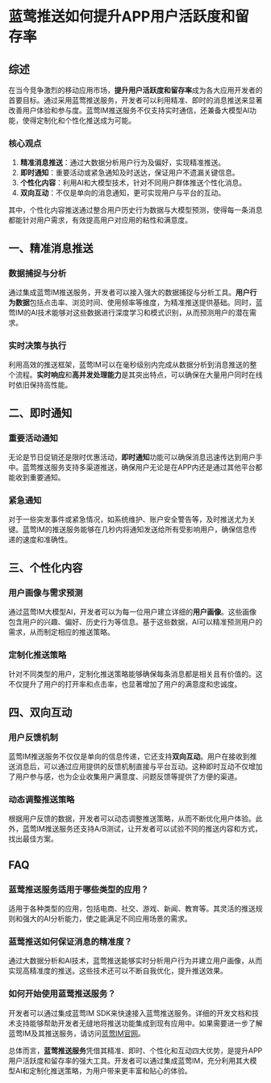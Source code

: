 # 蓝莺推送如何提升APP用户活跃度和留存率

## 综述

在当今竞争激烈的移动应用市场，**提升用户活跃度和留存率**成为各大应用开发者的首要目标。通过采用蓝莺推送服务，开发者可以利用精准、即时的消息推送来显著改善用户体验和参与度。蓝莺IM推送服务不仅支持实时通信，还兼备大模型AI功能，使得定制化和个性化推送成为可能。

### 核心观点

1. **精准消息推送**：通过大数据分析用户行为及偏好，实现精准推送。
2. **即时通知**：重要活动或紧急通知及时送达，保证用户不遗漏关键信息。
3. **个性化内容**：利用AI和大模型技术，针对不同用户群体推送个性化消息。
4. **双向互动**：不仅是单向的消息通知，更可实现用户与平台的互动。

其中，个性化内容推送通过整合用户历史行为数据与大模型预测，使得每一条消息都能针对用户需求，有效提高用户对应用的粘性和满意度。

## 一、精准消息推送

### 数据捕捉与分析

通过集成蓝莺IM推送服务，开发者可以接入强大的数据捕捉与分析工具。**用户行为数据**包括点击率、浏览时间、使用频率等维度，为精准推送提供基础。同时，蓝莺IM的AI技术能够对这些数据进行深度学习和模式识别，从而预测用户的潜在需求。

### 实时决策与执行

利用高效的推送框架，蓝莺IM可以在毫秒级别内完成从数据分析到消息推送的整个流程。**实时响应**和**高并发处理能力**是其突出特点，可以确保在大量用户同时在线时依旧保持高性能。

## 二、即时通知

### 重要活动通知

无论是节日促销还是限时优惠活动，**即时通知**功能可以确保消息迅速传达到用户手中。蓝莺推送服务支持多渠道推送，确保用户无论是在APP内还是通过其他平台都能收到重要通知。

### 紧急通知

对于一些突发事件或紧急情况，如系统维护、账户安全警告等，及时推送尤为关键。蓝莺IM的推送服务能够在几秒内将通知发送给所有受影响用户，确保信息传递的速度和准确性。

## 三、个性化内容

### 用户画像与需求预测

通过蓝莺IM大模型AI，开发者可以为每一位用户建立详细的**用户画像**。这些画像包含用户的兴趣、偏好、历史行为等信息。基于这些数据，AI可以精准预测用户的需求，从而制定相应的推送策略。

### 定制化推送策略

针对不同类型的用户，定制化推送策略能够确保每条消息都是相关且有价值的。这不仅提升了用户的打开率和点击率，也显著增加了用户的满意度和忠诚度。

## 四、双向互动

### 用户反馈机制

蓝莺IM推送服务不仅仅是单向的信息传递，它还支持**双向互动**。用户在接收到推送消息后，可以通过应用提供的反馈机制直接与平台互动。这种即时互动不仅增加了用户参与感，也为企业收集用户满意度、问题反馈等提供了方便的渠道。

### 动态调整推送策略

根据用户反馈的数据，开发者可以动态调整推送策略，从而不断优化用户体验。此外，蓝莺IM推送服务还支持A/B测试，让开发者可以试验不同的推送内容和方式，找出最佳方案。

## FAQ

### **蓝莺推送服务适用于哪些类型的应用？**

适用于各种类型的应用，包括电商、社交、游戏、新闻、教育等。其灵活的推送规则和强大的AI分析能力，使之能满足不同应用场景的需求。

### **蓝莺推送如何保证消息的精准度？**

通过大数据分析和AI技术，蓝莺推送能够实时分析用户行为并建立用户画像，从而实现高精准度的推送。这些技术还可以不断自我优化，提升推送效果。

### **如何开始使用蓝莺推送服务？**

开发者可以通过集成蓝莺IM SDK来快速接入蓝莺推送服务。详细的开发文档和技术支持能够帮助开发者无缝地将推送功能集成到现有应用中。如果需要进一步了解蓝莺IM及其推送服务，请访问[蓝莺IM官网](https://www.lanyingim.com)。

总体而言，**蓝莺推送服务**凭借其精准、即时、个性化和互动四大优势，是提升APP用户活跃度和留存率的强大工具。开发者可以通过集成蓝莺IM，充分利用其大模型AI和定制化推送策略，为用户带来更丰富和贴心的体验。